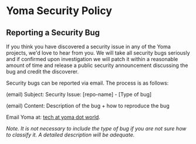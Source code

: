 # Yoma Security Policy

## Reporting a Security Bug

If you think you have discovered a security issue in any of the Yoma projects, we'd love to
hear from you. We will take all security bugs seriously and if confirmed upon investigation we will
patch it within a reasonable amount of time and release a public security announcement discussing the
bug and credit the discoverer.

Security bugs can be reported via email. The process is as follows:

(email) Subject: Security Issue: [repo-name] - [Type of bug]

(email) Content: Description of the bug + how to reproduce the bug

Email Yoma at: [tech at yoma dot world](mailto:tech@yoma.world).

*Note. It is not necessary to include the type of bug if you are not sure how to classify it.*
*A detailed description will be adequate.*
